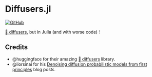 # Diffusers.jl

[![GitHub](https://img.shields.io/github/license/Laurent2916/diffusers.jl)](https://github.com/Laurent2916/diffusers.jl/blob/master/LICENSE)

[🤗 diffusers](https://github.com/huggingface/diffusers/), but in Julia (and with worse code) !


## Credits

- @huggingface for their amazing [🤗 diffusers](https://github.com/huggingface/diffusers/) library.
- @liorsinai for his [Denoising diffusion probabilistic models from first principles](https://liorsinai.github.io/coding/2022/12/03/denoising-diffusion-1-spiral.html) blog posts.
